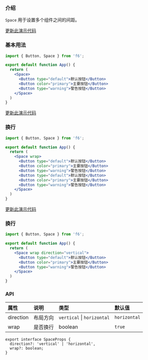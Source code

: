 <div class="block-panel">

<h3>介绍</h3>

`Space` 用于设置多个组件之间的间距。


</div>
<div class="block-panel">
        <a class="to-github-link" target="_blank" href=https://github.com/Webang/f6/tree/master/packages/f6/packages/space/demo/basic.md>更新此演示代码</a>
        <h3>基本用法</h3>

```jsx
import { Button, Space } from 'f6';

export default function App() {
  return (
    <Space>
      <Button type="default">默认按钮</Button>
      <Button color="primary">主要按钮</Button>
      <Button type="warning">警告按钮</Button>
    </Space>
  )
}
```
</div>

<div class="block-panel">
        <a class="to-github-link" target="_blank" href=https://github.com/Webang/f6/tree/master/packages/f6/packages/space/demo/wrap.md>更新此演示代码</a>
        <h3>换行</h3>

```jsx
import { Button, Space } from 'f6';

export default function App() {
  return (
    <Space wrap>
      <Button type="default">默认按钮</Button>
      <Button color="primary">主要按钮</Button>
      <Button type="warning">警告按钮</Button>
      <Button type="default">默认按钮</Button>
      <Button color="primary">主要按钮</Button>
      <Button type="warning">警告按钮</Button>
    </Space>
  )
}
```
</div>

<div class="block-panel">
        <a class="to-github-link" target="_blank" href=https://github.com/Webang/f6/tree/master/packages/f6/packages/space/demo/direction.md>更新此演示代码</a>
        <h3>换行</h3>

```jsx
import { Button, Space } from 'f6';

export default function App() {
  return (
    <Space wrap direction="vertical">
      <Button type="default">默认按钮</Button>
      <Button color="primary">主要按钮</Button>
      <Button type="warning">警告按钮</Button>
    </Space>
  )
}
```
</div>
<div class="block-panel">

<h3>API</h3>

| 属性 | 说明 | 类型 | 默认值 |
| :-  | :- | :- | :- |
| direction | 布局方向 | `vertical` \| `horizontal` | `horizontal` |
| wrap | 是否换行 | boolean | `true` |

```tsx
export interface SpaceProps {
  direction?: 'vertical' | 'horizontal',
  wrap?: boolean;
}
```
</div>